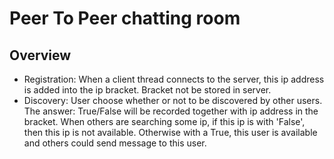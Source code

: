# Peer To Peer chatting room

## Overview
- Registration: When a client thread connects to the server, this ip address is added into the ip bracket. Bracket not be stored in server.
- Discovery: User choose whether or not to be discovered by other users. The answer: True/False will be recorded together with ip address in the bracket. When others are searching some ip, if this ip is with 'False', then this ip is not available. Otherwise with a True, this user is available and others could send message to this user.
